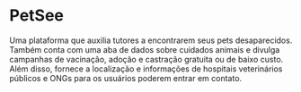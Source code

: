 # PetSee
Uma plataforma que auxilia tutores a encontrarem seus pets desaparecidos. Também conta com uma aba de dados sobre cuidados animais e divulga campanhas de vacinação, adoção e castração gratuita ou de baixo custo. Além disso, fornece a localização e informações de hospitais veterinários públicos e ONGs para os usuários poderem entrar em contato.
